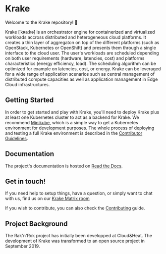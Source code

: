 # Krake

Welcome to the Krake repository! :octopus:

Krake [ˈkʀaːkə] is an orchestrator engine for containerized and virtualized
workloads accross distributed and heterogeneous cloud platforms. It creates a
thin layer of aggregaton on top of the different platforms (such as OpenStack,
Kubernetes or OpenShift) and presents them through a single interface to the
cloud user. The user's workloads are scheduled depending on both user
requirements (hardware, latencies, cost) and platforms characteristics (energy
efficiency, load). The scheduling algorithm can be optimized for example on
latencies, cost, or energy.
Krake can be leveraged for a wide range of application scenarios such as
central management of distributed compute capacities as well as application
management in Edge Cloud infrastructures.


## Getting Started

In order to get started and play with Krake, you'll need to deploy Krake
plus at least one Kubernetes cluster to act as a backend for Krake. We
recommend
[Minikube](https://kubernetes.io/docs/setup/learning-environment/minikube/),
which is a simple way to get a Kubernetes environment for development
purposes. The whole process of deploying and testing a full Krake environment
is described in the [Contributor
Guidelines](CONTRIBUTING.md#setup-a-development-environment).


## Documentation

The project's documentation is hosted on [Read the
Docs](https://rak-n-rok.readthedocs.io/en/latest/).


## Get in touch!

If you need help to setup things, have a question, or simply want to chat with
us, find us on our [Krake Matrix
room](https://riot.im/app/#/room/#krake:matrix.org)

If you wish to contribute, you can also check the
[Contributing](CONTRIBUTING.md) guide.


## Project Background

The Rak'n'Rok project has initially been developped at Cloud&Heat. The
development of Krake was transformed to an open source project in September 2019.
